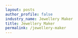 ```yaml
---
layout: posts 
author_profile: false 
industry_name: Jewellery Maker
title: Jewellery Maker
permalink: /jewellery-maker
---
```

